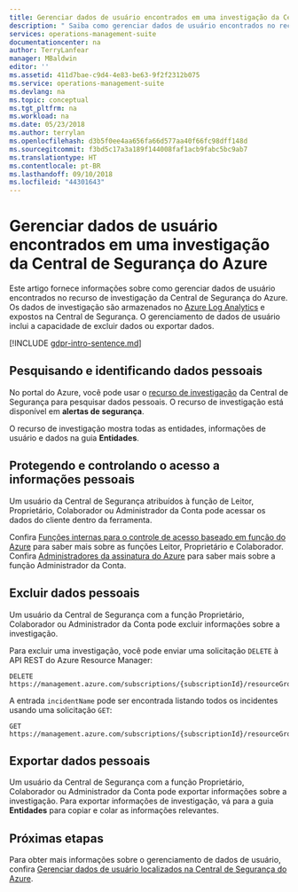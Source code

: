```yaml
---
title: Gerenciar dados de usuário encontrados em uma investigação da Central de Segurança do Azure | Microsoft Docs
description: " Saiba como gerenciar dados de usuário encontrados no recurso de investigação da Central de Segurança do Azure. "
services: operations-management-suite
documentationcenter: na
author: TerryLanfear
manager: MBaldwin
editor: ''
ms.assetid: 411d7bae-c9d4-4e83-be63-9f2f2312b075
ms.service: operations-management-suite
ms.devlang: na
ms.topic: conceptual
ms.tgt_pltfrm: na
ms.workload: na
ms.date: 05/23/2018
ms.author: terrylan
ms.openlocfilehash: d3b5f0ee4aa656fa66d577aa40f66fc98dff148d
ms.sourcegitcommit: f3bd5c17a3a189f144008faf1acb9fabc5bc9ab7
ms.translationtype: HT
ms.contentlocale: pt-BR
ms.lasthandoff: 09/10/2018
ms.locfileid: "44301643"
---
```

# <a name="manage-user-data-found-in-an-azure-security-center-investigation"></a>Gerenciar dados de usuário encontrados em uma investigação da Central de Segurança do Azure
Este artigo fornece informações sobre como gerenciar dados de usuário encontrados no recurso de investigação da Central de Segurança do Azure. Os dados de investigação são armazenados no [Azure Log Analytics](../log-analytics/log-analytics-overview.md) e expostos na Central de Segurança. O gerenciamento de dados de usuário inclui a capacidade de excluir dados ou exportar dados.

[!INCLUDE [gdpr-intro-sentence.md](../../includes/gdpr-intro-sentence.md)]

## <a name="searching-for-and-identifying-personal-data"></a>Pesquisando e identificando dados pessoais
No portal do Azure, você pode usar o [recurso de investigação](../security-center/security-center-investigation.md) da Central de Segurança para pesquisar dados pessoais. O recurso de investigação está disponível em **alertas de segurança**.

O recurso de investigação mostra todas as entidades, informações de usuário e dados na guia **Entidades**.

## <a name="securing-and-controlling-access-to-personal-information"></a>Protegendo e controlando o acesso a informações pessoais
Um usuário da Central de Segurança atribuídos à função de Leitor, Proprietário, Colaborador ou Administrador da Conta pode acessar os dados do cliente dentro da ferramenta.

Confira [Funções internas para o controle de acesso baseado em função do Azure](../role-based-access-control/built-in-roles.md) para saber mais sobre as funções Leitor, Proprietário e Colaborador. Confira [Administradores da assinatura do Azure](../billing/billing-add-change-azure-subscription-administrator.md) para saber mais sobre a função Administrador da Conta.

## <a name="deleting-personal-data"></a>Excluir dados pessoais
Um usuário da Central de Segurança com a função Proprietário, Colaborador ou Administrador da Conta pode excluir informações sobre a investigação.

Para excluir uma investigação, você pode enviar uma solicitação `DELETE` à API REST do Azure Resource Manager:

```HTTP
DELETE
https://management.azure.com/subscriptions/{subscriptionId}/resourceGroups/{resourceGroupName}/providers/Microsoft.OperationalInsights/workspaces/{workspaceName}/features/security/incidents/{incidentName}
```

A entrada `incidentName` pode ser encontrada listando todos os incidentes usando uma solicitação `GET`:

```HTTP
GET
https://management.azure.com/subscriptions/{subscriptionId}/resourceGroups/{resourceGroupName}/providers/Microsoft.OperationalInsights/workspaces/{workspaceName}/features/security/incidents
```

## <a name="exporting-personal-data"></a>Exportar dados pessoais
Um usuário da Central de Segurança com a função Proprietário, Colaborador ou Administrador da Conta pode exportar informações sobre a investigação. Para exportar informações de investigação, vá para a guia **Entidades** para copiar e colar as informações relevantes.

## <a name="next-steps"></a>Próximas etapas
Para obter mais informações sobre o gerenciamento de dados de usuário, confira [Gerenciar dados de usuário localizados na Central de Segurança do Azure](security-center-privacy.md).
